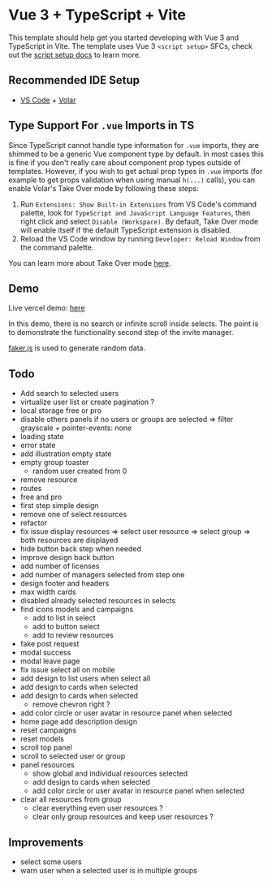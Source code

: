 # Vue 3 + TypeScript + Vite

This template should help get you started developing with Vue 3 and TypeScript in Vite. The template uses Vue 3 `<script setup>` SFCs, check out the [script setup docs](https://v3.vuejs.org/api/sfc-script-setup.html#sfc-script-setup) to learn more.

## Recommended IDE Setup

- [VS Code](https://code.visualstudio.com/) + [Volar](https://marketplace.visualstudio.com/items?itemName=Vue.volar)

## Type Support For `.vue` Imports in TS

Since TypeScript cannot handle type information for `.vue` imports, they are shimmed to be a generic Vue component type by default. In most cases this is fine if you don't really care about component prop types outside of templates. However, if you wish to get actual prop types in `.vue` imports (for example to get props validation when using manual `h(...)` calls), you can enable Volar's Take Over mode by following these steps:

1. Run `Extensions: Show Built-in Extensions` from VS Code's command palette, look for `TypeScript and JavaScript Language Features`, then right click and select `Disable (Workspace)`. By default, Take Over mode will enable itself if the default TypeScript extension is disabled.
2. Reload the VS Code window by running `Developer: Reload Window` from the command palette.

You can learn more about Take Over mode [here](https://github.com/johnsoncodehk/volar/discussions/471).

## Demo

Live vercel demo: [here](https://invite-dashboard-vue.vercel.app/)

In this demo, there is no search or infinite scroll inside selects. The point is to demonstrate the functionality second step of the invite manager.

[faker.js](https://fakerjs.dev/) is used to generate random data.

## Todo

- Add search to selected users
- virtualize user list or create pagination ?
- local storage free or pro
- disable others panels if no users or groups are selected => filter grayscale + pointer-events: none
- loading state
- error state
- add illustration empty state
- empty group toaster
  - random user created from 0
- remove resource
- routes
- free and pro
- first step simple design
- remove one of select resources
- refactor
- fix issue display resources
  => select user resource
  => select group
  => both resources are displayed
- hide button back step when needed
- improve design back button
- add number of licenses
- add number of managers selected from step one
- design footer and headers
- max width cards
- disabled already selected resources in selects
- find icons models and campaigns
  - add to list in select
  - add to button select
  - add to review resources
- fake post request
- modal success
- modal leave page
- fix issue select all on mobile
- add design to list users when select all
- add design to cards when selected
- add design to cards when selected
  - remove chevron right ?
- add color circle or user avatar in resource panel when selected
- home page add description design
- reset campaigns
- reset models
- scroll top panel
- scroll to selected user or group
- panel resources
  - show global and individual resources selected
  - add design to cards when selected
  - add color circle or user avatar in resource panel when selected
- clear all resources from group
  - clear everything even user resources ?
  - clear only group resources and keep user resources ?

## Improvements

- select some users
- warn user when a selected user is in multiple groups
